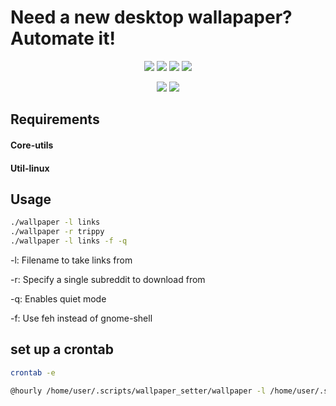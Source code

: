 # Need a new desktop wallapaper? Automate it! 


<p align='center'>
  <img src="https://img.shields.io/static/v1?label=Maintained&message=Yes&color=success"/>
  <img src="https://img.shields.io/github/issues/patrickwhelan99/redditWallpaperDownloader"/>
  <img src="https://img.shields.io/github/forks/patrickwhelan99/redditWallpaperDownloader"/>
  <img src="https://img.shields.io/github/stars/patrickwhelan99/redditWallpaperDownloader"/>
<p/>

<p align='center'>
  <img src="https://img.shields.io/github/license/patrickwhelan99/redditWallpaperDownloader"/> 
  <img src="https://img.shields.io/static/v1?label=Made%20With&message=Bash&color=informational"/>
<p/>


## Requirements
#### Core-utils
#### Util-linux

## Usage
```bash
./wallpaper -l links 
./wallpaper -r trippy
./wallpaper -l links -f -q
```

<p>

&#9;-l:	Filename to take links from

&#9;-r:	Specify a single subreddit to download from

&#9;-q:	Enables quiet mode

&#9;-f:	Use feh instead of gnome-shell

<p/>


## set up a crontab

```bash
crontab -e

@hourly /home/user/.scripts/wallpaper_setter/wallpaper -l /home/user/.scripts/wallpaper_setter/links -q
```
